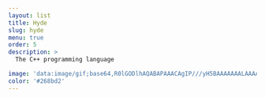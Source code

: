 ```yaml
---
layout: list
title: Hyde
slug: hyde
menu: true
order: 5
description: >
  The C++ programming language

image: 'data:image/gif;base64,R0lGODlhAQABAPAAACAgIP///yH5BAAAAAAALAAAAAABAAEAAAICRAEAOw=='
color: '#268bd2'
---
```

